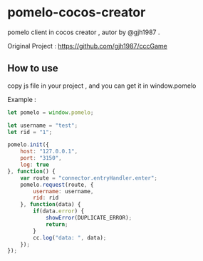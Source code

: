 # pomelo-cocos-creator
pomelo client in cocos creator , autor by @gjh1987 .

Original Project :
https://github.com/gjh1987/cccGame

## How to use
copy js file in your project , and you can get it in window.pomelo

Example :
``` js
let pomelo = window.pomelo;

let username = "test";
let rid = "1";

pomelo.init({
    host: "127.0.0.1",
    port: "3150",
    log: true
}, function() {
    var route = "connector.entryHandler.enter";
    pomelo.request(route, {
        username: username,
        rid: rid
    }, function(data) {
        if(data.error) {
            showError(DUPLICATE_ERROR);
            return;
        }
        cc.log("data: ", data);
    });
});
```

